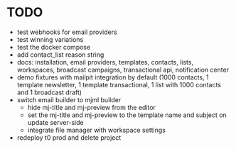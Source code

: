 # TODO

- test webhooks for email providers
- test winning variations
- test the docker compose
- add contact_list reason string
- docs: installation, email providers, templates, contacts, lists, workspaces, broadcast campaigns, transactional api, notification center
- demo fixtures with mailpit integration by default (1000 contacts, 1 template newsletter, 1 template transactional, 1 list with 1000 contacts and 1 broadcast draft)
- switch email builder to mjml builder
  - hide mj-title and mj-preview from the editor
  - set the mj-title and mj-preview to the template name and subject on update server-side
  - integrate file manager with workspace settings
- redeploy t0 prod and delete project
